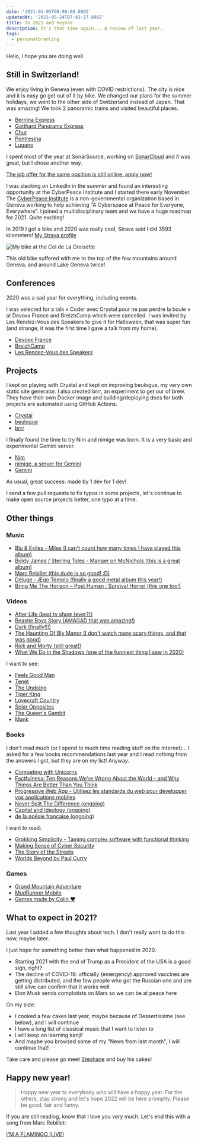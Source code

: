 ```yaml
---
date: '2021-01-05T00:00:00.000Z'
updatedAt: '2021-05-24T07:43:17.898Z'
title: To 2021 and beyond
description: It's that time again... A review of last year.
tags:
  - personalbranling
---
```

Hello, I hope you are doing well.

## Still in Switzerland!

We enjoy living in Geneva (even with COVID restrictions). The city is nice and it is easy go get out of it by bike. We changed our plans for the summer holidays, we went to the other side of Switzerland instead of Japan. That was amazing! We took 2 panoramic trains and visited beautiful places.

- [Bernina Express](https://www.rhb.ch/en/panoramic-trains/bernina-express)
- [Gotthard Panorama Express](https://www.myswitzerland.com/en/experiences/gotthard-panorama-express/)
- [Chur](https://www.chur.ch/)
- [Pontresina](https://www.pontresina.ch/)
- [Lugano](https://www.lugano.ch/)

I spent most of the year at SonarSource, working on [SonarCloud](https://sonarcloud.io/) and it was great, but I chose another way.

[The job offer for the same position is still online, apply now!](https://www.sonarsource.com/company/jobs/front-sc)

I was slacking on LinkedIn in the summer and found an interesting opportunity at the CyberPeace Institute and I started there early November. The [CyberPeace Institute](https://cyberpeaceinstitute.org/) is a non-governmental organization based in Geneva working to help achieving "A Cyberspace at Peace for Everyone, Everywhere". I joined a multidisciplinary team and we have a huge roadmap for 2021. Quite exciting!

In 2019 I got a bike and 2020 was really cool, Strava said I did 3593 kilometers! [My Strava profile](https://www.strava.com/athletes/45491558)

![My bike at the Col de La Croisette](/contentful/6LbNdKhwuFnRgwxtO05LG0/bd0ae345d2a5ba850ba271917333fc2c/IMG_4919.jpg)

This old bike suffered with me to the top of the few mountains around Geneva, and around Lake Geneva twice!

## Conferences

2020 was a sad year for everything, including events.

I was selected for a talk « Coder avec Crystal pour ne pas perdre la boule » at Devoxx France and BreizhCamp which were cancelled. I was invited by Les Rendez-Vous des Speakers to give it for Halloween, that was super fun (and strange, it was the first time I gave a talk from my home).

- [Devoxx France](http://devoxx.fr/)
- [BreizhCamp](https://www.breizhcamp.org/)
- [Les Rendez-Vous des Speakers](https://rdv-speakers.fr/)

## Projects

I kept on playing with Crystal and kept on improving beulogue, my very own static site generator. I also created brrr, an experiment to get our of brew. They have their own Docker image and building/deploying docs for both projects are automated using GitHub Actions.

- [Crystal](https://crystal-lang.org/)
- [beulogue](https://github.com/SiegfriedEhret/beulogue/)
- [brrr](https://github.com/nyrst/brrr/)

I finally found the time to try Nim and nimige was born. It is a very basic and experimental Gemini server.

- [Nim](https://nim-lang.org/)
- [nimige, a server for Gemini](https://git.sr.ht/~siegfriedehret/nimige)
- [Gemini](https://gemini.circumlunar.space/)

As usual, great success: made by 1 dev for 1 dev!

I send a few pull requests to fix typos in some projects, let's continue to make open source projects better, one typo at a time.

## Other things

### Music

- [Blu & Exiles - Miles (I can't count how many times I have played this album)](https://bluandexile.bandcamp.com/album/miles)
- [Boldy James / Sterling Toles - Manger on McNichols (this is a great album)](https://sector7grecordings.bandcamp.com/album/manger-on-mcnichols)
- [Marc Rebillet (this dude is so good! :D)](https://www.youtube.com/user/marcrebillet)
- [Déluge - Ægo Templo (finally a good metal album this year!)](https://wearedeluge.bandcamp.com/)
- [Bring Me The Horizon – Post Human : Survival Horror (this one too!)](https://bmthorizon.co/PH.SH/)

### Videos

- [After Life (best tv show (ever?))](https://www.netflix.com/title/80998491)
- [Beastie Boys Story (AMAGAD that was amazing!)](https://tv.apple.com/movie/beastie-boys-story/umc.cmc.6d0mrskjsusw2jd2d228p88c2)
- [Dark (finally!!!)](https://www.netflix.com/title/80100172)
- [The Haunting Of Bly Manor (I don't watch many scary things, and that was good)](https://www.netflix.com/fr/title/81237854)
- [Rick and Morty (still great!)](https://en.wikipedia.org/wiki/Rick_and_Morty)
- [What We Do in the Shadows (one of the funniest thing I saw in 2020)](https://en.wikipedia.org/wiki/What_We_Do_in_the_Shadows_(TV_series))

I want to see:

- [Feels Good Man](https://www.rottentomatoes.com/m/feels_good_man)
- [Tenet](https://en.wikipedia.org/wiki/Tenet_(film))
- [The Undoing](https://www.hbo.com/the-undoing)
- [Tiger King](https://www.netflix.com/title/81115994)
- [Lovecraft Country](https://en.wikipedia.org/wiki/Lovecraft_Country_(TV_series))
- [Solar Opposites](https://en.wikipedia.org/wiki/Solar_Opposites)
- [The Queen's Gambit](https://www.netflix.com/title/80234304)
- [Mank](https://www.mankmovie.com/synopsis/)

### Books

I don't read much (or I spend to much time reading stuff on the Internet)... I asked for a few books recommendations last year and I read nothing from the answers I got, but they are on my list! Anyway.

- [Competing with Unicorns](https://pragprog.com/titles/jragile/competing-with-unicorns/)
- [Factfulness: Ten Reasons We're Wrong About the World – and Why Things Are Better Than You Think](https://en.wikipedia.org/wiki/Factfulness:_Ten_Reasons_We%27re_Wrong_About_the_World_%E2%80%93_and_Why_Things_Are_Better_Than_You_Think)
- [Progressive Web App - Utilisez les standards du web pour développer vos applications mobiles](https://www.editions-eni.fr/livre/progressive-web-app-utilisez-les-standards-du-web-pour-developper-vos-applications-mobiles-9782409026348)
- [Never Split The Difference (ongoing)](https://info.blackswanltd.com/never-split-the-difference)
- [Capital and Ideology (ongoing)](https://en.wikipedia.org/wiki/Capital_and_Ideology)
- [de la poésie française (ongoing)](Anthologie)

I want to read:

- [Grokking Simplicity - Taming complex software with functional thinking](https://www.manning.com/books/grokking-simplicity)
- [Making Sense of Cyber Security](https://www.manning.com/books/making-sense-of-cyber-security)
- [The Story of the Streets](https://www.penguin.com.au/books/the-story-of-the-streets-9781446486733)
- [Worlds Beyond by Paul Curry](https://www.penguinmagic.com/p/6979)

### Games

- [Grand Mountain Adventure](https://www.toppluva.com/GrandMountainAdventure/)
- [MudRunner Mobile](https://www.focus-home.com/en-us/games/mudrunner-mobile)
- [Games made by Colin :heart:](https://colinbellino.itch.io/)

## What to expect in 2021?

Last year I added a few thoughts about tech. I don't really want to do this now, maybe later.

I just hope for something better than what happened in 2020.

* Starting 2021 with the end of Trump as a President of the USA is a good sign, right?
* The decline of COVID-19: officially (emergency) approved vaccines are getting distributed, and the few people who got the Russian one and are still alive can confirm that it works well
* Elon Musk sends complotists on Mars so we can be at peace here

On my side:

* I cooked a few cakes last year, maybe because of Dessertissime (see below), and I will continue
* I have a long list of classical music that I want to listen to
* I will keep on learning kanji!
* And maybe you browsed some of my "News from last month", I will continue that!

Take care and please go meet [Stéphane](https://www.dessertissime.fr/) and buy his cakes!

## Happy new year!

> Happy new year to everybody who will have a happy year. For the others, stay strong and let's hope 2022 will be here promptly. Please be good, fair and funny.

If you are still reading, know that I love you very much. Let's end this with a song from Marc Rebillet:

[I'M A FLAMINGO (LIVE)](https://www.youtube.com/watch?v=6hJv5yBLe9c)
